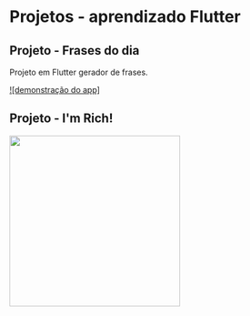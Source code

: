 # Projetos - aprendizado Flutter

## Projeto - Frases do dia

Projeto em Flutter gerador de frases.

[![demonstração do app]](https://user-images.githubusercontent.com/43016358/140335515-df220951-f157-4e76-89aa-f018b6ee22f9.mov)


## Projeto - I'm Rich!

<img src="https://user-images.githubusercontent.com/43016358/139163422-95ea73d3-119f-4792-bf78-199abdfc24f2.png" width="300px"/>
